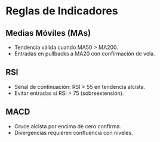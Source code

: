 # Reglas de Indicadores

## Medias Móviles (MAs)
- Tendencia válida cuando MA50 > MA200.
- Entradas en pullbacks a MA20 con confirmación de vela.

## RSI
- Señal de continuación: RSI > 55 en tendencia alcista.
- Evitar entradas si RSI > 75 (sobreextensión).

## MACD
- Cruce alcista por encima de cero confirma.
- Divergencias requieren confluencia con niveles.
